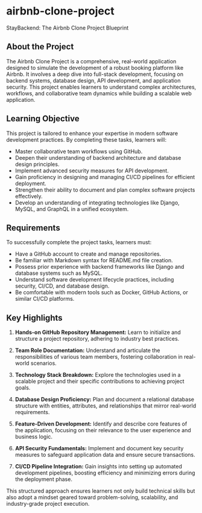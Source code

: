# airbnb-clone-project
StayBackend: The Airbnb Clone Project Blueprint

## About the Project
The Airbnb Clone Project is a comprehensive, real-world application designed to simulate the development of a robust booking platform like Airbnb. It involves a deep dive into full-stack development, focusing on backend systems, database design, API development, and application security. This project enables learners to understand complex architectures, workflows, and collaborative team dynamics while building a scalable web application.

## Learning Objective
This project is tailored to enhance your expertise in modern software development practices. By completing these tasks, learners will:

- Master collaborative team workflows using GitHub.
- Deepen their understanding of backend architecture and database design principles.
- Implement advanced security measures for API development.
- Gain proficiency in designing and managing CI/CD pipelines for efficient deployment.
- Strengthen their ability to document and plan complex software projects effectively.
- Develop an understanding of integrating technologies like Django, MySQL, and GraphQL in a unified ecosystem.

## Requirements
To successfully complete the project tasks, learners must:

- Have a GitHub account to create and manage repositories.
- Be familiar with Markdown syntax for README.md file creation.
- Possess prior experience with backend frameworks like Django and database systems such as MySQL.
- Understand software development lifecycle practices, including security, CI/CD, and database design.
- Be comfortable with modern tools such as Docker, GitHub Actions, or similar CI/CD platforms.

## Key Highlights
1. **Hands-on GitHub Repository Management:**
Learn to initialize and structure a project repository, adhering to industry best practices.

2. **Team Role Documentation:**
Understand and articulate the responsibilities of various team members, fostering collaboration in real-world scenarios.

3. **Technology Stack Breakdown:**
Explore the technologies used in a scalable project and their specific contributions to achieving project goals.

4. **Database Design Proficiency:**
Plan and document a relational database structure with entities, attributes, and relationships that mirror real-world requirements.

5. **Feature-Driven Development:**
Identify and describe core features of the application, focusing on their relevance to the user experience and business logic.

6. **API Security Fundamentals:**
Implement and document key security measures to safeguard application data and ensure secure transactions.

7. **CI/CD Pipeline Integration:**
Gain insights into setting up automated development pipelines, boosting efficiency and minimizing errors during the deployment phase.

This structured approach ensures learners not only build technical skills but also adopt a mindset geared toward problem-solving, scalability, and industry-grade project execution.
